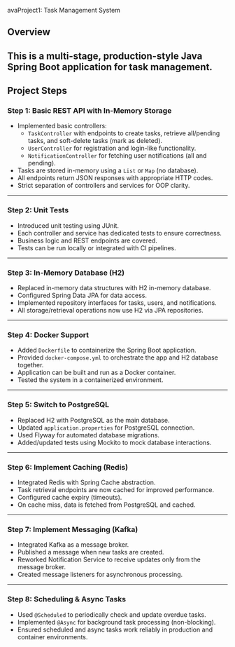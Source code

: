 avaProject1: Task Management System

## Overview

This is a multi-stage, production-style Java Spring Boot application for task management.  
---
## Project Steps

### **Step 1: Basic REST API with In-Memory Storage**
- Implemented basic controllers:
  - `TaskController` with endpoints to create tasks, retrieve all/pending tasks, and soft-delete tasks (mark as deleted).
  - `UserController` for registration and login-like functionality.
  - `NotificationController` for fetching user notifications (all and pending).
- Tasks are stored in-memory using a `List` or `Map` (no database).
- All endpoints return JSON responses with appropriate HTTP codes.
- Strict separation of controllers and services for OOP clarity.

---

### **Step 2: Unit Tests**
- Introduced unit testing using JUnit.
- Each controller and service has dedicated tests to ensure correctness.
- Business logic and REST endpoints are covered.
- Tests can be run locally or integrated with CI pipelines.

---

### **Step 3: In-Memory Database (H2)**
- Replaced in-memory data structures with H2 in-memory database.
- Configured Spring Data JPA for data access.
- Implemented repository interfaces for tasks, users, and notifications.
- All storage/retrieval operations now use H2 via JPA repositories.

---

### **Step 4: Docker Support**
- Added `Dockerfile` to containerize the Spring Boot application.
- Provided `docker-compose.yml` to orchestrate the app and H2 database together.
- Application can be built and run as a Docker container.
- Tested the system in a containerized environment.

---

### **Step 5: Switch to PostgreSQL**
- Replaced H2 with PostgreSQL as the main database.
- Updated `application.properties` for PostgreSQL connection.
- Used Flyway for automated database migrations.
- Added/updated tests using Mockito to mock database interactions.

---

### **Step 6: Implement Caching (Redis)**
- Integrated Redis with Spring Cache abstraction.
- Task retrieval endpoints are now cached for improved performance.
- Configured cache expiry (timeouts).
- On cache miss, data is fetched from PostgreSQL and cached.

---

### **Step 7: Implement Messaging (Kafka)**
- Integrated Kafka as a message broker.
- Published a message when new tasks are created.
- Reworked Notification Service to receive updates only from the message broker.
- Created message listeners for asynchronous processing.

---

### **Step 8: Scheduling & Async Tasks**
- Used `@Scheduled` to periodically check and update overdue tasks.
- Implemented `@Async` for background task processing (non-blocking).
- Ensured scheduled and async tasks work reliably in production and container environments.
